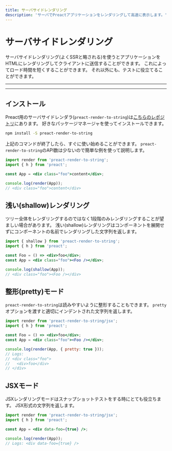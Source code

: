 ```yaml
---
title: サーバサイドレンダリング
description: 'サーバでPreactアプリケーションをレンダリングして高速に表示します。'
---
```


# サーバサイドレンダリング

サーバサイドレンダリング(よくSSRと略される)を使うとアプリケーションをHTMLにレンダリングしてクライアントに送信することができます。
これによってロード時間を短くすることができます。
それ以外にも、テストに役立てることができます。

---

<toc></toc>

---

## インストール

Preact用のサーバサイドレンダラ(`preact-render-to-string`)は[こちらのレポジトリ](https://github.com/preactjs/preact-render-to-string/)にあります。
好きなパッケージマネージャを使ってインストールできます。

```bash
npm install -S preact-render-to-string
```

上記のコマンドが終了したら、すぐに使い始めることができます。
`preact-render-to-string`のAPI数は少ないので簡単な例を使って説明します。

```jsx
import render from 'preact-render-to-string';
import { h } from 'preact';

const App = <div class="foo">content</div>;

console.log(render(App));
// <div class="foo">content</div>
```

## 浅い(shallow)レンダリング

ツリー全体をレンダリングするのではなく1段階のみレンダリングすることが望ましい場合があります。
浅い(shallow)レンダリングはコンポーネントを展開せずにコンポーネントの名前でレンダリングした文字列を返します。

```jsx
import { shallow } from 'preact-render-to-string';
import { h } from 'preact';

const Foo = () => <div>foo</div>;
const App = <div class="foo"><Foo /></div>;

console.log(shallow(App));
// <div class="foo"><Foo /></div>
```

## 整形(pretty)モード

`preact-render-to-string`は読みやすいように整形することもできます。
`pretty`オプションを渡すと適切にインデントされた文字列を返します。

```jsx
import render from 'preact-render-to-string/jsx';
import { h } from 'preact';

const Foo = () => <div>foo</div>;
const App = <div class="foo"><Foo /></div>;

console.log(render(App, { pretty: true }));
// Logs:
// <div class="foo">
//   <div>foo</div>
// </div>
```

## JSXモード

JSXレンダリングモードはスナップショットテストをする時にとても役立ちます。
JSX形式の文字列を返します。

```jsx
import render from 'preact-render-to-string/jsx';
import { h } from 'preact';

const App = <div data-foo={true} />;

console.log(render(App));
// Logs: <div data-foo={true} />
```
